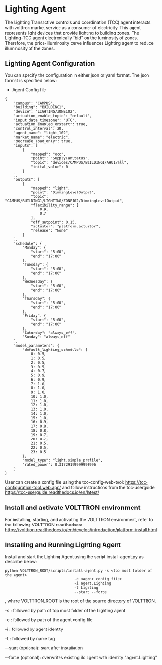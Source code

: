 # Lighting Agent

The Lighting Transactive controls and coordination (TCC) agent interacts with volttron market service
 as a consumer of electricity. This agent represents light devices that provide lighting to building zones.
The Lighting-TCC agent electronically “bid” on the luminosity of zones. 
Therefore, the price-illuminosity curve influences Lighting agent to reduce illuminosity of the zones. 
 
## Lighting Agent Configuration

You can specify the configuration in either json or yaml format. The json format is specified below:

* Agent Config file 

````
{
    "campus": "CAMPUS", 
    "building": "BUILDING1",
    "device": "LIGHTING/ZONE102",
    "actuation_enable_topic": "default", 
    "input_data_timezone": "UTC", 
    "actuation_enabled_onstart": true, 
    "control_interval": 20, 
    "agent_name": "light_102", 
    "market_name": "electric",
    "decrease_load_only": true,
    "inputs": [
        {
            "mapped": "occ", 
            "point": "SupplyFanStatus", 
            "topic": "devices/CAMPUS/BUILDING1/AHU1/all", 
            "inital_value": 0
        }
    ], 
    "outputs": [
        {
            "mapped": "light", 
            "point": "DimmingLevelOutput", 
            "topic": "CAMPUS/BUILDING1/LIGHTING/ZONE102/DimmingLevelOutput", 
            "flexibility_range": [
                0.9, 
                0.7
            ], 
            "off_setpoint": 0.15, 
            "actuator": "platform.actuator", 
            "release": "None"
        }
    ], 
    "schedule": {
        "Monday": {
            "start": "5:00", 
            "end": "17:00"
        }, 
        "Tuesday": {
            "start": "5:00", 
            "end": "17:00"
        }, 
        "Wednesday": {
            "start": "5:00", 
            "end": "17:00"
        }, 
        "Thursday": {
            "start": "5:00", 
            "end": "17:00"
        }, 
        "Friday": {
            "start": "5:00", 
            "end": "17:00"
        }, 
        "Saturday": "always_off", 
        "Sunday": "always_off"
    }, 
    "model_parameters": {
        "default_lighting_schedule": {
            0: 0.5, 
            1: 0.5, 
            2: 0.5, 
            3: 0.5, 
            4: 0.7, 
            5: 0.9, 
            6: 0.9, 
            7: 1.0, 
            8: 1.0, 
            9: 1.0, 
            10: 1.0, 
            11: 1.0, 
            12: 1.0, 
            13: 1.0, 
            14: 1.0, 
            15: 1.0, 
            16: 0.9, 
            17: 0.8, 
            18: 0.8, 
            19: 0.7, 
            20: 0.7, 
            21: 0.5, 
            22: 0.5, 
            23: 0.5
        },
        "model_type": "light.simple_profile", 
        "rated_power": 0.31729199999999996
    }
}
````

User can create a config file using the tcc-config-web-tool: https://tcc-configuration-tool.web.app/
and follow instructions from the tcc-userguide https://tcc-userguide.readthedocs.io/en/latest/

## Install and activate VOLTTRON environment
For installing, starting, and activating the VOLTTRON environment, refer to the following VOLTTRON readthedocs: 
https://volttron.readthedocs.io/en/develop/introduction/platform-install.html

## Installing and Running Lighting Agent
Install and start the Lighting Agent using the script install-agent.py as describe below:

```
python VOLTTRON_ROOT/scripts/install-agent.py -s <top most folder of the agent> 
                                -c <Agent config file>
                                -i agent.Lighting
                                -t Lighting
                                --start --force
```
, where VOLTTRON_ROOT is the root of the source directory of VOLTTRON.

-s : followed by path of top most folder of the Lighting agent

-c : followed by path of the agent config file

-i : followed by agent identity

-t : followed by name tag
 
--start (optional): start after installation

--force (optional): overwrites existing ilc agent with identity "agent.Lighting"  


